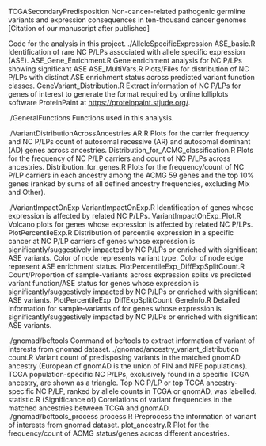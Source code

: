 TCGASecondaryPredisposition
Non-cancer-related pathogenic germline variants and expression consequences in ten-thousand cancer genomes
[Citation of our manuscript after published]

Code for the analysis in this project.
./AlleleSpecificExpression
ASE_basic.R
Identification of rare NC P/LPs associated with allele specific expression (ASE).
ASE_Gene_Enrichment.R
Gene enrichment analysis for NC P/LPs showing significant ASE
ASE_MultiVars.R
Plots/Files for distribution of NC P/LPs with distinct ASE enrichment status across predicted variant function classes.
GeneVariant_Distribution.R
Extract information of NC P/LPs for genes of interest to generate the format required by online lolliplots software ProteinPaint at https://proteinpaint.stjude.org/.

./GeneralFunctions
Functions used in this analysis.

./VariantDistributionAcrossAncestries
AR.R
Plots for the carrier frequency and NC P/LPs count of autosomal recessive (AR) and autosomal dominant (AD) genes across ancestries.
Distribution_for_ACMG_classification.R
Plots for the frequency of NC P/LP carriers and count of NC P/LPs across ancestries.
Distribution_for_genes.R
Plots for the frequency/count of NC P/LP carriers in each ancestry among the ACMG 59 genes and the top 10% genes (ranked by sums of all defined ancestry frequencies, excluding Mix and Other).

./VariantImpactOnExp
VariantImpactOnExp.R
Identification of genes whose expression is affected by related NC P/LPs.
VariantImpactOnExp_Plot.R
Volcano plots for genes whose expression is affected by related NC P/LPs.
PlotPercentileExp.R
Distribution of percentile expression in a specific cancer at NC P/LP carriers of genes whose expression is significantly/suggestively impacted by NC P/LPs or enriched with significant ASE variants. Color of node represents variant type. Color of node edge represent ASE enrichment status.
PlotPercentileExp_DiffExpSplitCount.R
Count/Proportion of sample-variants across expression splits vs predicted variant function/ASE status for genes whose expression is significantly/suggestively impacted by NC P/LPs or enriched with significant ASE variants.
PlotPercentileExp_DiffExpSplitCount_GeneInfo.R
Detailed information for sample-variants of for genes whose expression is significantly/suggestively impacted by NC P/LPs or enriched with significant ASE variants.

./gnomad/bcftools
Command of bcftools to extract information of variant of interests from gnomad dataset.
./gnomad/ancestry_variant_distribution
count.R
Variant count of predisposing variants in the matched gnomAD ancestry (European of gnomAD is the union of FIN and NFE populations). TCGA population-specific NC P/LPs, exclusively found in a specific TCGA ancestry, are shown as a triangle. Top NC P/LP or top TCGA ancestry-specific NC P/LP, ranked by allele counts in TCGA or gnomAD, was labelled.
statistic.R
(Significance of) Correlations of variant frequencies in the matched ancestries between TCGA and gnomAD.
./gnomad/bcftools_process
process.R 
Preprocess the information of variant of interests from gnomad dataset.
plot_ancestry.R
Plot for the frequency/count of ACMG status/genes across different ancestries.
